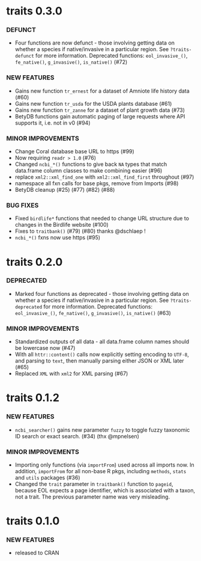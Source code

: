traits 0.3.0
============

### DEFUNCT

* Four functions are now defunct - those involving getting data
on whether a species if native/invasive in a particular region. 
See `?traits-defunct` for more information. Deprecated functions:
`eol_invasive_()`, `fe_native()`, `g_invasive()`, `is_native()` (#72)

### NEW FEATURES

* Gains new function `tr_ernest` for a dataset of Amniote life history
data (#60)
* Gains new function `tr_usda` for the USDA plants database (#61)
* Gains new function `tr_zanne` for a dataset of plant growth data (#73)
* BetyDB functions gain automatic paging of large requests where API supports it, i.e. not in v0 (#94)

### MINOR IMPROVEMENTS

* Change Coral database base URL to https (#99)
* Now requiring `readr > 1.0` (#76)
* Changed `ncbi_*()` functions to give back `NA` types that match
data.frame column classes to make combining easier (#96)
* replace `xml2::xml_find_one` with `xml2::xml_find_first` throughout (#97)
* namespace all fxn calls for base pkgs, remove from Imports (#98)
* BetyDB cleanup (#25) (#77) (#82) (#88) 

### BUG FIXES

* Fixed `birdlife*` functions that needed to change URL structure 
due to changes in the Birdlife website (#100)
* Fixes to `traitbank()` (#79) (#80) thanks @dschlaep !
* `ncbi_*()` fxns now use https (#95)


traits 0.2.0
============

### DEPRECATED

* Marked four functions as deprecated - those involving getting data
on whether a species if native/invasive in a particular region. 
See `?traits-deprecated` for more information. Deprecated functions:
`eol_invasive_()`, `fe_native()`, `g_invasive()`, `is_native()` (#63)

### MINOR IMPROVEMENTS

* Standardized outputs of all data - all data.frame column names should 
be lowercase now (#47)
* With all `httr::content()` calls now explicitly setting encoding to 
`UTF-8`, and parsing to `text`, then manually parsing either JSON
or XML later (#65)
* Replaced `XML` with `xml2` for XML parsing (#67)

traits 0.1.2
============

### NEW FEATURES

* `ncbi_searcher()` gains new parameter `fuzzy` to toggle fuzzy taxonomic ID search or exact search. (#34) (thx @mpnelsen)

### MINOR IMPROVEMENTS

* Importing only functions (via `importFrom`) used across all imports now.
In addition, `importFrom` for all non-base R pkgs, including `methods`,
`stats` and `utils` packages (#36)
* Changed the `trait` parameter in `traitbank()` function to `pageid`, 
because EOL expects a page identifier, which is associated with a taxon, 
not a trait. The previous parameter name was very misleading.

traits 0.1.0
============

### NEW FEATURES

* released to CRAN
